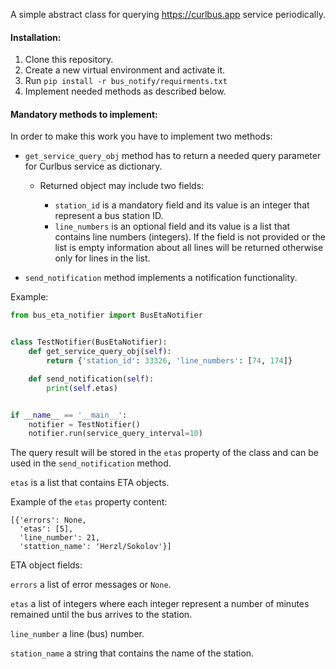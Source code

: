 A simple abstract class for querying https://curlbus.app service periodically.  

#### Installation:
1. Clone this repository.
2. Create a new virtual environment and activate it.
3. Run `pip install -r bus_notify/requirments.txt`
4. Implement needed methods as described below.

#### Mandatory methods to implement:
In order to make this work you have to implement two methods:
- `get_service_query_obj` method has to return a needed query parameter for Curlbus service as dictionary.

    - Returned object may include two fields:
        
        - `station_id` is a mandatory field and its value is an integer that represent a bus station ID. 
        - `line_numbers` is an optional field and its value is a list that contains line numbers (integers). If the
         field is not provided or the list is empty information about all lines will be returned otherwise only for
          lines in the list.

- `send_notification` method implements a notification functionality.
 
 Example:
```python
from bus_eta_notifier import BusEtaNotifier


class TestNotifier(BusEtaNotifier):
    def get_service_query_obj(self):
        return {'station_id': 33326, 'line_numbers': [74, 174]}

    def send_notification(self):
        print(self.etas)


if __name__ == '__main__':
    notifier = TestNotifier()
    notifier.run(service_query_interval=10)

```

The query result will be stored in the `etas` property of the class and can be used in the `send_notification` method.

`etas` is a list that contains ETA objects.

Example of the `etas` property content:
```
[{'errors': None,
  'etas': [5],
  'line_number': 21,
  'stattion_name': 'Herzl/Sokolov'}]
```

ETA object fields:

`errors` a list of error messages or `None`.

`etas` a list of integers where each integer represent a number of minutes remained until the bus arrives to the
 station.
 
`line_number` a line (bus) number.

`station_name`  a string that contains the name of the station.